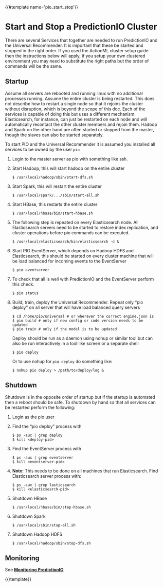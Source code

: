 {{#template name='pio_start_stop'}}

# Start and Stop a PredictionIO Cluster

There are several Services that together are needed to run PredictionIO and the Universal Recommender. It is important that these be started and stopped in the right order. If you used the ActionML cluster setup guide then the instructions below will apply, if you setup your own clustered environment you may need to substitute the right paths but the order of commands will be the same.

## Startup
Assume all servers are rebooted and running linux with no additional processes running. Assume the entire cluster is being restarted. This does not describe how to restart a single node so that it rejoins the cluster without disruption, which is beyond the scope of this doc. Each of the services is capable of doing this but uses a different mechanism. Elasticsearch, for instance, can just be restarted on each node and will automatically recontact the other cluster members and rejoin them. Hadoop and Spark on the other hand are often started or stopped from the master, though the slaves can also be started separately.

To start PIO and the Universal Recommender it is assumed you installed all services to be owned by the user `pio`

 1. Login to the master server as pio with something like ssh.
 1. Start Hadoop, this will start hadoop on the entire cluster

	    $ /usr/local/hadoop/sbin/start-dfs.sh
 
 1. Start Spark, this will restart the entire cluster

	    $ /usr/local/spark/.../sbin/start-all.sh
 
 1. Start HBase, this restarts the entire cluster
 
	    $ /usr/local/hbase/bin/start-hbase.sh
 
 1. The following step is repeated on every Elasticsearch node. All Elasticsearch servers need to be started to restore index replication, and cluster operations before pio commands can be executed.

	    $ /usr/local/elasticsearch/bin/elasticsearch -d &

 1. Start PIO EventServer, which depends on Hadoop HDFS and Elasticsearch, this should be started on every cluster machine that will be load balanced for incoming events to the EventServer

	    $ pio eventserver
 1. To check that all is well with PredictionIO and the EventServer perform this check.
 
 		$ pio status 
 
 1. Build, train, deploy the Universal Recommender. Repeat only “pio deploy” on all server that will have load balanced query servers 

	    $ cd /home/pio/universal # or wherever the correct engine.json is
	    $ pio build # only if new config or code version needs to be updated
	    $ pio train # only if the model is to be updated
	    
	Deploy should be run as a daemon using nohup or similar tool but can also be run interactively in a tool like screen or a separate shell
	    
	    $ pio deploy
	
	Or to use nohup for `pio deploy` do something like:

	    $ nohup pio deploy > /path/to/deploy/log &
    
## Shutdown

Shutdown is in the opposite order of startup but if the startup is automated then a reboot should be safe. To shutdown by hand so that all services can be restarted perform the following:

 1. Login as the pio user
 1. Find the “pio deploy” process with 

	    $ ps -aux | grep deploy
	    $ kill <deploy-pid>

 1. Find the EventServer process with 

	    $ ps -aux | grep eventserver
	    $ kill <eventserver-pid>
    
 1. **Note:** This needs to be done on all machines that run Elasticsearch. Find Elasticsearch server process with:
 
	    $ ps -aux | grep lasticsearch
	    $ kill <elasticsearch-pid>

 1. Shutdown HBase

	    $ /usr/local/hbase/bin/stop-hbase.sh

 1. Shutdown Spark

	    $ /usr/local/sbin/stop-all.sh

 1. Shutdown Hadoop HDFS

	    $ /usr/local/hadoop/sbin/stop-dfs.sh

## Monitoring

See [**Monitoring PredictionIO**](pio_monitoring)


{{/template}}